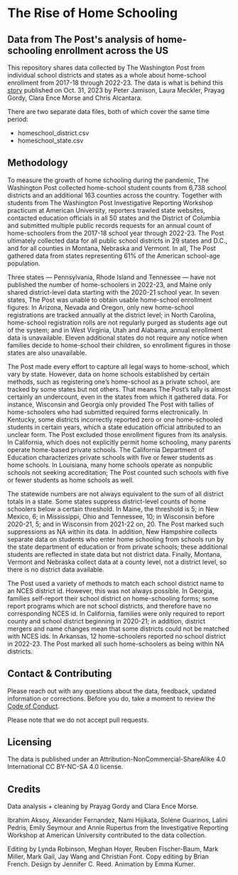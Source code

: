 # The Rise of Home Schooling
## Data from The Post's analysis of home-schooling enrollment across the US

This repository shares data collected by The Washington Post from individual school districts and states as a whole about home-school enrollment from 2017-18 through 2022-23. The data is what is behind this [story](https://www.washingtonpost.com/education/interactive/2023/homeschooling-growth-data-by-district/) published on Oct. 31, 2023 by Peter Jamison, Laura Meckler, Prayag Gordy, Clara Ence Morse and Chris Alcantara.

There are two separate data files, both of which cover the same time period: 
- homeschool_district.csv
- homeschool_state.csv

## Methodology
To measure the growth of home schooling during the pandemic, The Washington Post collected home-school student counts from 6,738 school districts and an additional 163 counties across the country. Together with students from The Washington Post Investigative Reporting Workshop practicum at American University, reporters trawled state websites, contacted education officials in all 50 states and the District of Columbia and submitted multiple public records requests for an annual count of home-schoolers from the 2017-18 school year through 2022-23.
The Post ultimately collected data for all public school districts in 29 states and D.C., and for all counties in Montana, Nebraska and Vermont. In all, The Post gathered data from states representing 61% of the American school-age population.

Three states — Pennsylvania, Rhode Island and Tennessee — have not published the number of home-schoolers in 2022-23, and Maine only shared district-level data starting with the 2020-21 school year. In seven states, The Post was unable to obtain usable home-school enrollment figures: In Arizona, Nevada and Oregon, only new home-school registrations are tracked annually at the district level; in North Carolina, home-school registration rolls are not regularly purged as students age out of the system; and in West Virginia, Utah and Alabama, annual enrollment data is unavailable. Eleven additional states do not require any notice when families decide to home-school their children, so enrollment figures in those states are also unavailable.

The Post made every effort to capture all legal ways to home-school, which vary by state. However, data on home schools established by certain methods, such as registering one’s home-school as a private school, are tracked by some states but not others. That means The Post’s tally is almost certainly an undercount, even in the states from which it gathered data. For instance, Wisconsin and Georgia only provided The Post with tallies of home-schoolers who had submitted required forms electronically. In Kentucky, some districts incorrectly reported zero or one home-schooled students in certain years, which a state education official attributed to an unclear form. The Post excluded those enrollment figures from its analysis. In California, which does not explicitly permit home schooling, many parents operate home-based private schools. The California Department of Education characterizes private schools with five or fewer students as home schools. In Louisiana, many home schools operate as nonpublic schools not seeking accreditation; The Post counted such schools with five or fewer students as home schools as well.

The statewide numbers are not always equivalent to the sum of all district totals in a state. Some states suppress district-level counts of home schoolers below a certain threshold. In Maine, the threshold is 5; in New Mexico, 6; in Mississippi, Ohio and Tennessee, 10; in Wisconsin before 2020-21, 5; and in Wisconsin from 2021-22 on, 20. The Post marked such suppressions as NA within its data. In addition, New Hampshire collects separate data on students who enter home schooling from schools run by the state department of education or from private schools; these additional students are reflected in state data but not district data. Finally, Montana, Vermont and Nebraska collect data at a county level, not a district level, so there is no district data available.

The Post used a variety of methods to match each school district name to an NCES district id. However, this was not always possible. In Georgia, families self-report their school district on home-schooling forms; some report programs which are not school districts, and therefore have no corresponding NCES id. In California, families were only required to report county and school district beginning in 2020-21; in addition, district mergers and name changes mean that some districts could not be matched with NCES ids. In Arkansas, 12 home-schoolers reported no school district in 2022-23. The Post marked all such home-schoolers as being within NA districts.

## Contact & Contributing
Please reach out with any questions about the data, feedback, updated information or corrections. Before you do, take a moment to review the [Code of Conduct](https://github.com/washingtonpost/data-police-shootings/blob/master/CODE_OF_CONDUCT.md).

Please note that we do not accept pull requests.

## Licensing
The data is published under an Attribution-NonCommercial-ShareAlike 4.0 International CC BY-NC-SA 4.0 license.

## Credits
Data analysis + cleaning by Prayag Gordy and Clara Ence Morse.

Ibrahim Aksoy, Alexander Fernandez, Nami Hijikata, Soléne Guarinos, Lalini Pedris, Emily Seymour and Annie Rupertus from the Investigative Reporting Workshop at American University contributed to the data collection. 

Editing by Lynda Robinson, Meghan Hoyer, Reuben Fischer-Baum, Mark Miller, Mark Gail, Jay Wang and Christian Font. Copy editing by Brian French. Design by Jennifer C. Reed. Animation by Emma Kumer.
